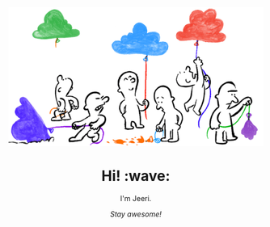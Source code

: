 ![Profile Image](https://github.com/jeeri2204/jeeri2204/blob/master/cc.gif)
<h1 align='center'> Hi! :wave:</h1>
<p align='center'>
I'm Jeeri.
</p>

<p align='center'><i>Stay awesome!</i></p>
